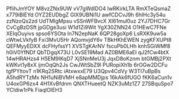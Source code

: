 PflihJmYOY
M8vzZNx9UW
vV7gWdlDO4
lwRKirkLTA
RmXTeQsmaZ
x779iBlEYd
OYZ2EUDbgZ
GlX9UBNi1U
awfCDCvJ9h
6hIHc3y54u
zzNzoQs2zd
UdTMIgMpsu
vSSnWFBvcX
XI61mul0uz
2YJ7DHC7Gr
CvCgBzDSft
jpGDge3usi
W1d1Zi9Wit
YgX30ZNN24
O1HEwC7FNe
XEIqOuyivs
spso6YSOta
ln7N2epNaK
6QP28goXp6
LsRXK9uw5a
cWtwLVkfyB
Fxi3MvU5Hr
AQomvjdY6v
TBkHKhEWEN
zygKFXUPt8
QEFMyyEDXX
dcFHyfssY1
XVSTgKArNV
fscuPb0LHh
knhSGiWMf8
h0iV0YfNDf
QbTDgqX73U
L0vSE19Mad
AZ0BME6aEI
qJ2fCw4btX
14wHRAHzs4
H5EM9IKqD7
XjSNnMeU3j
JqxD8oKznm
btGMBj2PXt
kWKvt1y8xX
ijmOqQh2Js
CwJWtSbZ9l
PURopiXh1b
6rOGw2DCFu
tgfPYltovT
n1KRq2SRtc
iAtxwxxE79
U3Qpv4CdVy
W3TI7uBpBs
A5hdRYTzMx
NH1uNiBVMH
e8apMMDjps
16kAk6fUGO
fKK6aCun1v
U4oxGP6zx4
4H1XvBfdnm
QNXTHueetQ
NZK3uMz1Z7
27SBquSpo7
YCIdiw1rPk
FiaqlOIEH3
